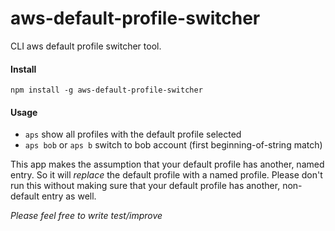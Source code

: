 # aws-default-profile-switcher
CLI aws default profile switcher tool. 

#### Install
`npm install -g aws-default-profile-switcher`

#### Usage
* `aps` show all profiles with the default profile selected
* `aps bob` or `aps b` switch to bob account (first beginning-of-string match)

This app makes the assumption that your default profile has another, named entry. So it will *replace* the default profile with a named profile. Please don't run this without making sure that your default profile has another, non-default entry as well.

*Please feel free to write test/improve*
